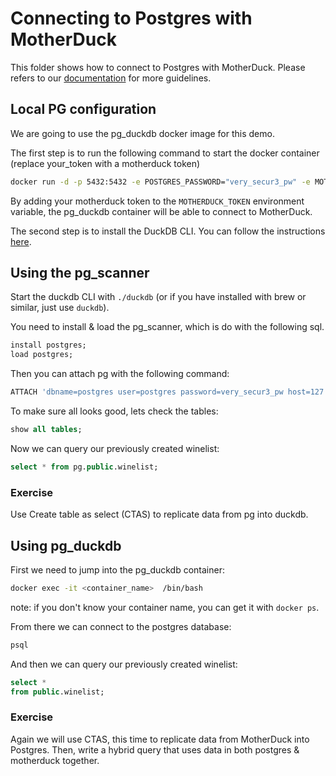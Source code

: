 # Connecting to Postgres with MotherDuck

This folder shows how to connect to Postgres with MotherDuck. Please refers to our [documentation](https://motherduck.com/docs/key-tasks/loading-data-into-motherduck/loading-data-md-postgres/) for more guidelines.

## Local PG configuration

We are going to use the pg_duckdb docker image for this demo. 

The first step is to run the following command to start the docker container (replace your_token with a motherduck token)

```bash
docker run -d -p 5432:5432 -e POSTGRES_PASSWORD="very_secur3_pw" -e MOTHERDUCK_TOKEN="your_token" pgduckdb/pgduckdb:17-main -c duckdb.motherduck_enabled=true
```

By adding your motherduck token to the `MOTHERDUCK_TOKEN` environment variable, the pg_duckdb container will be able to connect to MotherDuck.

The second step is to install the DuckDB CLI. You can follow the instructions [here](https://duckdb.org/docs/installation/?version=stable&environment=cli&download_method=package_manager).

## Using the pg_scanner

Start the duckdb CLI with `./duckdb` (or if you have installed with brew or similar, just use `duckdb`).

You need to install & load the pg_scanner, which is do with the following sql.

```sql
install postgres;
load postgres;
```

Then you can attach pg with the following command:

```sql
ATTACH 'dbname=postgres user=postgres password=very_secur3_pw host=127.0.0.1' AS pg (TYPE POSTGRES);
```

To make sure all looks good, lets check the tables:

```sql
show all tables;
```

Now we can query our previously created winelist:

```sql
select * from pg.public.winelist;
```

### Exercise

Use Create table as select (CTAS) to replicate data from pg into duckdb.

## Using pg_duckdb

First we need to jump into the pg_duckdb container:

```bash
docker exec -it <container_name>  /bin/bash
```

note: if you don't know your container name, you can get it with `docker ps`.

From there we can connect to the postgres database:

```bash
psql
```

And then we can query our previously created winelist:

```sql
select *
from public.winelist;
```

### Exercise

Again we will use CTAS, this time to replicate data from MotherDuck into Postgres. Then, write a hybrid query that uses data in both postgres & motherduck together.